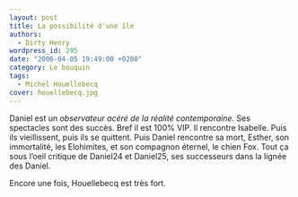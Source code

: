 ```yaml
---
layout: post
title: La possibilité d'une île
authors:
  - Dirty Henry
wordpress_id: 295
date: "2006-04-05 19:49:00 +0200"
category: Le bouquin
tags:
  - Michel Houellebecq
cover: houellebecq.jpg
---
```


Daniel est un _observateur acéré de la réalité contemporaine_. Ses spectacles
sont des succès. Bref il est 100% VIP. Il rencontre Isabelle. Puis ils
vieillissent, puis ils se quittent. Puis Daniel rencontre sa mort, Esther, son
immortalité, les Elohimites, et son compagnon éternel, le chien Fox. Tout ça
sous l’oeil critique de Daniel24 et Daniel25, ses successeurs dans la lignée des
Daniel.

Encore une fois, Houellebecq est très fort.
